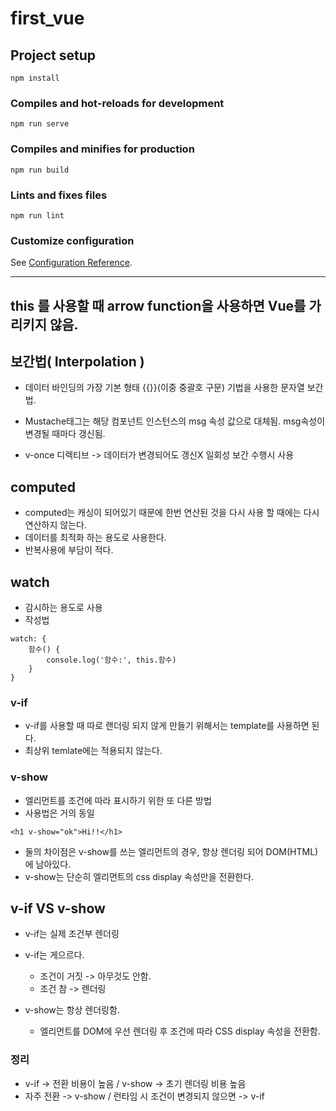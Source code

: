 # first_vue

## Project setup
```
npm install
```

### Compiles and hot-reloads for development
```
npm run serve
```

### Compiles and minifies for production
```
npm run build
```

### Lints and fixes files
```
npm run lint
```

### Customize configuration
See [Configuration Reference](https://cli.vuejs.org/config/).


------------------------
this 를 사용할 때 arrow function을 사용하면 Vue를 가리키지 않음.
------------------------

## 보간법( Interpolation )
- 데이터 바인딩의 가장 기본 형태 {{}}(이중 중괄호 구문) 기법을 사용한 문자열 보간법. 
- Mustache태그는 해당 컴포넌트 인스턴스의 msg 속성 값으로 대체됨. msg속성이 변경될 때마다 갱신됨.

- v-once 디렉티브 -> 데이터가 변경되어도 갱신X 일회성 보간 수행시 사용


## computed
- computed는 캐싱이 되어있기 때문에 한번 연산된 것을 다시 사용 할 때에는 다시 연산하지 않는다.
- 데이터를 최적화 하는 용도로 사용한다.
- 반복사용에 부담이 적다.

## watch
- 감시하는 용도로 사용
- 작성법
``` 
watch: {
    함수() {
        console.log('함수:', this.함수)
    }
}
```


### v-if
- v-if를 사용할 때 따로 랜더링 되지 않게 만들기 위해서는 template를 사용하면 된다.
- 최상위 temlate에는 적용되지 않는다.

### v-show
- 엘리먼트를 조건에 따라 표시하기 위한 또 다른 방법
- 사용법은 거의 동일
```
<h1 v-show="ok">Hi!!</h1>
```
- 둘의 차이점은 v-show를 쓰는 엘리먼트의 경우, 항상 렌더링 되어 DOM(HTML)에 남아있다.
- v-show는 단순히 엘리먼트의 css display 속성만을 전환한다.


## v-if VS v-show
- v-if는 실제 조건부 렌더링 
- v-if는 게으르다.
    - 조건이 거짓 -> 아무것도 안함.
    - 조건 참 -> 렌더링

- v-show는 항상 렌더링함.
    - 엘리먼트를 DOM에 우선 렌더링 후 조건에 따라 CSS display 속성을 전환함.

### 정리
- v-if -> 전환 비용이 높음 / v-show -> 초기 렌더링 비용 높음
- 자주 전환 -> v-show / 런타임 시 조건이 변경되지 않으면 -> v-if 
